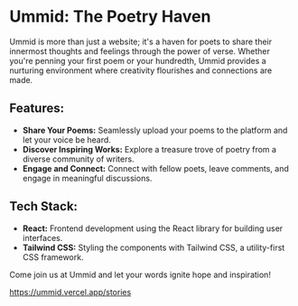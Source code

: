 # Ummid: The Poetry Haven

Ummid is more than just a website; it's a haven for poets to share their innermost thoughts and feelings through the power of verse. Whether you're penning your first poem or your hundredth, Ummid provides a nurturing environment where creativity flourishes and connections are made.

## Features:
- **Share Your Poems:** Seamlessly upload your poems to the platform and let your voice be heard.
- **Discover Inspiring Works:** Explore a treasure trove of poetry from a diverse community of writers.
- **Engage and Connect:** Connect with fellow poets, leave comments, and engage in meaningful discussions.

## Tech Stack:
- **React:** Frontend development using the React library for building user interfaces.
- **Tailwind CSS:** Styling the components with Tailwind CSS, a utility-first CSS framework.

Come join us at Ummid and let your words ignite hope and inspiration!

https://ummid.vercel.app/stories
